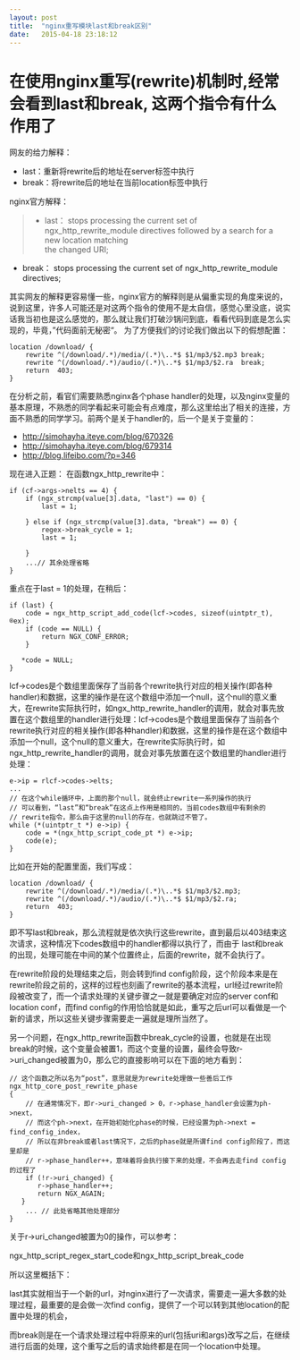 ```yaml
---
layout: post
title:  "nginx重写模块last和break区别"
date:   2015-04-18 23:18:12
---
```


在使用nginx重写(rewrite)机制时,经常会看到last和break, 这两个指令有什么作用了
===

网友的给力解释：

* last：重新将rewrite后的地址在server标签中执行
* break：将rewrite后的地址在当前location标签中执行

nginx官方解释：
> * last：
stops processing the current set of  ngx_http_rewrite_module directives followed by a search for a new location matching     
    the changed URI;
* break：
    stops processing the current set of  ngx_http_rewrite_module directives;

其实网友的解释更容易懂一些，nginx官方的解释则是从偏重实现的角度来说的，说到这里，许多人可能还是对这两个指令的使用不是太自信，感觉心里没底，说实话我当初也是这么感觉的，那么就让我们打破沙锅问到底，看看代码到底是怎么实现的，毕竟，”代码面前无秘密“。
为了方便我们的讨论我们做出以下的假想配置：

	location /download/ { 
	    rewrite ^(/download/.*)/media/(.*)\..*$ $1/mp3/$2.mp3 break;
	    rewrite ^(/download/.*)/audio/(.*)\..*$ $1/mp3/$2.ra  break;
	    return  403;
	}
	
在分析之前，看官们需要熟悉nginx各个phase handler的处理，以及nginx变量的基本原理，不熟悉的同学看起来可能会有点难度，那么这里给出了相关的连接，方面不熟悉的同学学习。前两个是关于handler的，后一个是关于变量的：

* http://simohayha.iteye.com/blog/670326
* http://simohayha.iteye.com/blog/679314
* http://blog.lifeibo.com/?p=346

现在进入正题：
在函数ngx_http_rewrite中：

	if (cf->args->nelts == 4) {
        if (ngx_strcmp(value[3].data, "last") == 0) {
            last = 1;
 
        } else if (ngx_strcmp(value[3].data, "break") == 0) {
            regex->break_cycle = 1;
            last = 1;
 
        }  
        ...// 其余处理省略
	}
重点在于last = 1的处理，在稍后：

	if (last) {
	    code = ngx_http_script_add_code(lcf->codes, sizeof(uintptr_t), ®ex);
	    if (code == NULL) {
	        return NGX_CONF_ERROR;
	    }
 
 	   *code = NULL;
	}
lcf->codes是个数组里面保存了当前各个rewrite执行对应的相关操作(即各种handler)和数据，这里的操作是在这个数组中添加一个null，这个null的意义重大，在rewrite实际执行时，如ngx_http_rewrite_handler的调用，就会对事先放置在这个数组里的handler进行处理：lcf->codes是个数组里面保存了当前各个rewrite执行对应的相关操作(即各种handler)和数据，这里的操作是在这个数组中添加一个null，这个null的意义重大，在rewrite实际执行时，如ngx_http_rewrite_handler的调用，就会对事先放置在这个数组里的handler进行处理：

	e->ip = rlcf->codes->elts;
	...
	// 在这个while循环中，上面的那个null，就会终止rewrite一系列操作的执行
	// 可以看到，“last”和“break”在这点上作用是相同的，当前codes数组中有剩余的
	// rewrite指令，那么由于这里的null的存在，也就跳过不管了。
	while (*(uintptr_t *) e->ip) {
	    code = *(ngx_http_script_code_pt *) e->ip;
	    code(e);
	}
比如在开始的配置里面，我们写成：

	location /download/ {
	    rewrite ^(/download/.*)/media/(.*)\..*$ $1/mp3/$2.mp3;
	    rewrite ^(/download/.*)/audio/(.*)\..*$ $1/mp3/$2.ra;
	    return  403;
	}
即不写last和break，那么流程就是依次执行这些rewrite，直到最后以403结束这次请求，这种情况下codes数组中的handler都得以执行了，而由于
last和break的出现，处理可能在中间的某个位置终止，后面的rewrite，就不会执行了。

在rewrite阶段的处理结束之后，则会转到find config阶段，这个阶段本来是在rewrite阶段之前的，这样的过程也刻画了rewrite的基本流程，url经过rewrite阶段被改变了，而一个请求处理的关键步骤之一就是要确定对应的server conf和location conf，而find config的作用恰恰就是如此，重写之后url可以看做是一个新的请求，所以这些关键步骤需要走一遍就是理所当然了。

另一个问题，在ngx_http_rewrite函数中break_cycle的设置，也就是在出现break的时候，这个变量会被置1，而这个变量的设置，最终会导致r->uri_changed被置为0，那么它的直接影响可以在下面的地方看到：

	// 这个函数之所以名为“post”，意思就是为rewrite处理做一些善后工作
	ngx_http_core_post_rewrite_phase
	{   
	    // 在通常情况下，即r->uri_changed > 0，r->phase_handler会设置为ph->next，
	    // 而这个ph->next，在开始初始化phase的时候，已经设置为ph->next = 	find_config_index，
	    // 所以在非break或者last情况下，之后的phase就是所谓find config阶段了，而这里却是
	    // r->phase_handler++，意味着将会执行接下来的处理，不会再去走find config的过程了
	    if (!r->uri_changed) {
 	       r->phase_handler++;
 	       return NGX_AGAIN;
 	   }
	    ... // 此处省略其他处理部分
	}
关于r->uri_changed被置为0的操作，可以参考：

ngx_http_script_regex_start_code和ngx_http_script_break_code

所以这里概括下：

last其实就相当于一个新的url，对nginx进行了一次请求，需要走一遍大多数的处理过程，最重要的是会做一次find config，提供了一个可以转到其他location的配置中处理的机会，

而break则是在一个请求处理过程中将原来的url(包括uri和args)改写之后，在继续进行后面的处理，这个重写之后的请求始终都是在同一个location中处理。